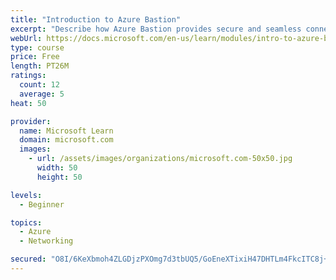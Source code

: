 ```yaml
---
title: "Introduction to Azure Bastion"
excerpt: "Describe how Azure Bastion provides secure and seamless connectivity to your VMs directly in the Azure portal. Determine whether Azure Bastion can replace your administrative jump boxes."
webUrl: https://docs.microsoft.com/en-us/learn/modules/intro-to-azure-bastion/
type: course
price: Free
length: PT26M
ratings:
  count: 12
  average: 5
heat: 50

provider:
  name: Microsoft Learn
  domain: microsoft.com
  images:
    - url: /assets/images/organizations/microsoft.com-50x50.jpg
      width: 50
      height: 50

levels:
  - Beginner

topics:
  - Azure
  - Networking

secured: "O8I/6KeXbmoh4ZLGDjzPXOmg7d3tbUQ5/GoEneXTixiH47DHTLm4FkcITC8j+NsnlBWGY2SoP6nCaB9kw9EeysN8zQE27HmGqXlTvahu/LdEem13jEKwE6Ge8q49DIusl4Qx0JJA8AA2odHURSqaaXDOmIdhBNMfH4978WKRo8JekTUAX7roXMVpM8CL9Fi/pFZGJ03cZHoxKcI5wHYOt3hgA96xqf7LjqBUHQytvZqd/KrXHBlNj/S67fePeP3GUqH/e2m/BYwQgpsluyk2RTZupLk5yRvMoPZ4q0nekYVu0eGhGMGkPbL2AswJlsF2iVeDJLb3AFz98oCPoD0J3ZhWACjLG+V8RC0lsoeY3lgAWGbE3X5n5o4744MZCxMDVinkFOW0tkI1jGDzLnyo9EJkAmJ8dBmckfaVtu8QVng=;GMvwE9H0luZyVM5mxRtTYw=="
---
```


